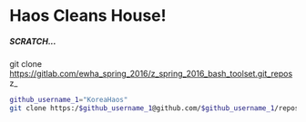 # Haos Cleans House!

##### SCRATCH...

git clone https://gitlab.com/ewha_spring_2016/z_spring_2016_bash_toolset.git_repos z_ 


```BASH
github_username_1="KoreaHaos"
git clone https:/$github_username_1@github.com/$github_username_1/repository.git   
```


   